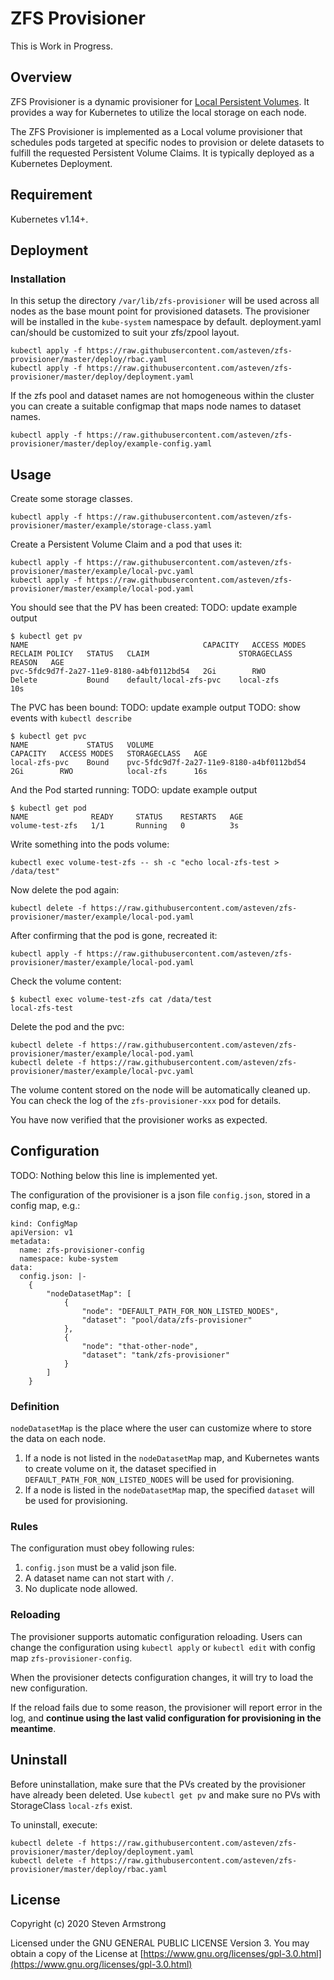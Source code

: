 # ZFS Provisioner

This is Work in Progress.

## Overview

ZFS Provisioner is a dynamic provisioner for [Local Persistent Volumes](https://kubernetes.io/docs/concepts/storage/volumes/#local).
It provides a way for Kubernetes to utilize the local storage on each node.

The ZFS Provisioner is implemented as a Local volume provisioner that schedules pods
targeted at specific nodes to provision or delete datasets to fulfill the requested
Persistent Volume Claims. It is typically deployed as a Kubernetes Deployment.


## Requirement

Kubernetes v1.14+.

## Deployment

### Installation

In this setup the directory `/var/lib/zfs-provisioner` will be used across
all nodes as the base mount point for provisioned datasets.
The provisioner will be installed in the `kube-system` namespace by default.
deployment.yaml can/should be customized to suit your zfs/zpool layout.

```
kubectl apply -f https://raw.githubusercontent.com/asteven/zfs-provisioner/master/deploy/rbac.yaml
kubectl apply -f https://raw.githubusercontent.com/asteven/zfs-provisioner/master/deploy/deployment.yaml
```

If the zfs pool and dataset names are not homogeneous within the cluster you can create
a suitable configmap that maps node names to dataset names.

```
kubectl apply -f https://raw.githubusercontent.com/asteven/zfs-provisioner/master/deploy/example-config.yaml
```

## Usage

Create some storage classes.

```
kubectl apply -f https://raw.githubusercontent.com/asteven/zfs-provisioner/master/example/storage-class.yaml
```

Create a Persistent Volume Claim and a pod that uses it:


```
kubectl apply -f https://raw.githubusercontent.com/asteven/zfs-provisioner/master/example/local-pvc.yaml
kubectl apply -f https://raw.githubusercontent.com/asteven/zfs-provisioner/master/example/local-pod.yaml
```

You should see that the PV has been created:
TODO: update example output
```
$ kubectl get pv
NAME                                       CAPACITY   ACCESS MODES   RECLAIM POLICY   STATUS   CLAIM                    STORAGECLASS   REASON   AGE
pvc-5fdc9d7f-2a27-11e9-8180-a4bf0112bd54   2Gi        RWO            Delete           Bound    default/local-zfs-pvc    local-zfs               10s
```

The PVC has been bound:
TODO: update example output
TODO: show events with `kubectl describe`
```
$ kubectl get pvc
NAME             STATUS   VOLUME                                     CAPACITY   ACCESS MODES   STORAGECLASS   AGE
local-zfs-pvc    Bound    pvc-5fdc9d7f-2a27-11e9-8180-a4bf0112bd54   2Gi        RWO            local-zfs      16s
```

And the Pod started running:
TODO: update example output
```
$ kubectl get pod
NAME              READY     STATUS    RESTARTS   AGE
volume-test-zfs   1/1       Running   0          3s
```

Write something into the pods volume:

```
kubectl exec volume-test-zfs -- sh -c "echo local-zfs-test > /data/test"
```

Now delete the pod again:

```
kubectl delete -f https://raw.githubusercontent.com/asteven/zfs-provisioner/master/example/local-pod.yaml
```

After confirming that the pod is gone, recreated it:

```
kubectl apply -f https://raw.githubusercontent.com/asteven/zfs-provisioner/master/example/local-pod.yaml
```

Check the volume content:

```
$ kubectl exec volume-test-zfs cat /data/test
local-zfs-test
```

Delete the pod and the pvc:

```
kubectl delete -f https://raw.githubusercontent.com/asteven/zfs-provisioner/master/example/local-pod.yaml
kubectl delete -f https://raw.githubusercontent.com/asteven/zfs-provisioner/master/example/local-pvc.yaml
```

The volume content stored on the node will be automatically cleaned up. You can check the log of the `zfs-provisioner-xxx` pod for details.

You have now verified that the provisioner works as expected.


## Configuration

TODO: Nothing below this line is implemented yet.

The configuration of the provisioner is a json file `config.json`, stored in a config map, e.g.:
```
kind: ConfigMap
apiVersion: v1
metadata:
  name: zfs-provisioner-config
  namespace: kube-system
data:
  config.json: |-
    {
        "nodeDatasetMap": [
            {
                "node": "DEFAULT_PATH_FOR_NON_LISTED_NODES",
                "dataset": "pool/data/zfs-provisioner"
            },
            {
                "node": "that-other-node",
                "dataset": "tank/zfs-provisioner"
            }
        ]
    }

```

### Definition

`nodeDatasetMap` is the place where the user can customize where to store the data on each node.
1. If a node is not listed in the `nodeDatasetMap` map, and Kubernetes wants to create volume on it, the dataset specified in `DEFAULT_PATH_FOR_NON_LISTED_NODES` will be used for provisioning.
2. If a node is listed in the `nodeDatasetMap` map, the specified `dataset` will be used for provisioning.


### Rules

The configuration must obey following rules:
1. `config.json` must be a valid json file.
2. A dataset name can not start with `/`.
3. No duplicate node allowed.


### Reloading

The provisioner supports automatic configuration reloading. Users can change the configuration using `kubectl apply` or `kubectl edit` with config map `zfs-provisioner-config`.

When the provisioner detects configuration changes, it will try to load the new configuration.

If the reload fails due to some reason, the provisioner will report error in the log, and **continue using the last valid configuration for provisioning in the meantime**.

## Uninstall

Before uninstallation, make sure that the PVs created by the provisioner have already been deleted. Use `kubectl get pv` and make sure no PVs with StorageClass `local-zfs` exist.

To uninstall, execute:

```
kubectl delete -f https://raw.githubusercontent.com/asteven/zfs-provisioner/master/deploy/deployment.yaml
kubectl delete -f https://raw.githubusercontent.com/asteven/zfs-provisioner/master/deploy/rbac.yaml
```

## License

Copyright (c) 2020 Steven Armstrong

Licensed under the GNU GENERAL PUBLIC LICENSE Version 3. You may obtain a copy of the License at
[https://www.gnu.org/licenses/gpl-3.0.html](https://www.gnu.org/licenses/gpl-3.0.html)
